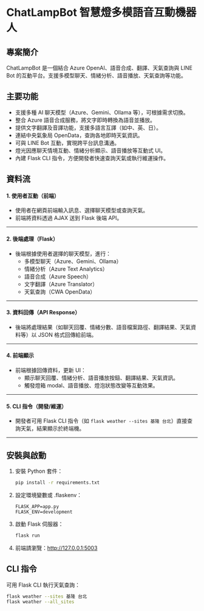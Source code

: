 # ChatLampBot 智慧燈多模語音互動機器人

## 專案簡介

ChatLampBot 是一個結合 Azure OpenAI、語音合成、翻譯、天氣查詢與 LINE Bot 的互動平台。支援多模型聊天、情緒分析、語音播放、天氣查詢等功能。

## 主要功能

- 支援多種 AI 聊天模型（Azure、Gemini、Ollama 等），可根據需求切換。
- 整合 Azure 語音合成服務，將文字即時轉換為語音並播放。
- 提供文字翻譯及音譯功能，支援多語言互譯（如中、英、日）。
- 連結中央氣象局 OpenData，查詢各地即時天氣資訊。
- 可與 LINE Bot 互動，實現跨平台訊息溝通。
- 燈光因應聊天情境互動、情緒分析顯示、語音播放等互動式 UI。
- 內建 Flask CLI 指令，方便開發者快速查詢天氣或執行維運操作。

## 資料流

#### 1. 使用者互動（前端）

- 使用者在網頁前端輸入訊息、選擇聊天模型或查詢天氣。
- 前端將資料透過 AJAX 送到 Flask 後端 API。

---

#### 2. 後端處理（Flask）

- 後端根據使用者選擇的聊天模型，進行：
  - 多模型聊天（Azure、Gemini、Ollama）
  - 情緒分析（Azure Text Analytics）
  - 語音合成（Azure Speech）
  - 文字翻譯（Azure Translator）
  - 天氣查詢（CWA OpenData）

---

#### 3. 資料回傳（API Response）

- 後端將處理結果（如聊天回覆、情緒分數、語音檔案路徑、翻譯結果、天氣資料等）以 JSON 格式回傳給前端。

---

#### 4. 前端顯示

- 前端根據回傳資料，更新 UI：
  - 顯示聊天回覆、情緒分析、語音播放按鈕、翻譯結果、天氣資訊。
  - 觸發燈箱 modal、語音播放、燈泡狀態改變等互動效果。

---

#### 5. CLI 指令（開發/維運）

- 開發者可用 Flask CLI 指令（如 `flask weather --sites 基隆 台北`）直接查詢天氣，結果顯示於終端機。

---

## 安裝與啟動

1. 安裝 Python 套件：

   ```bash
   pip install -r requirements.txt
   ```

2. 設定環境變數或 .flaskenv：

   ```
   FLASK_APP=app.py
   FLASK_ENV=development
   ```

3. 啟動 Flask 伺服器：

   ```bash
   flask run
   ```

4. 前端請瀏覽：http://127.0.0.1:5003

## CLI 指令

可用 Flask CLI 執行天氣查詢：

```bash
flask weather --sites 基隆 台北
flask weather --all_sites
```
